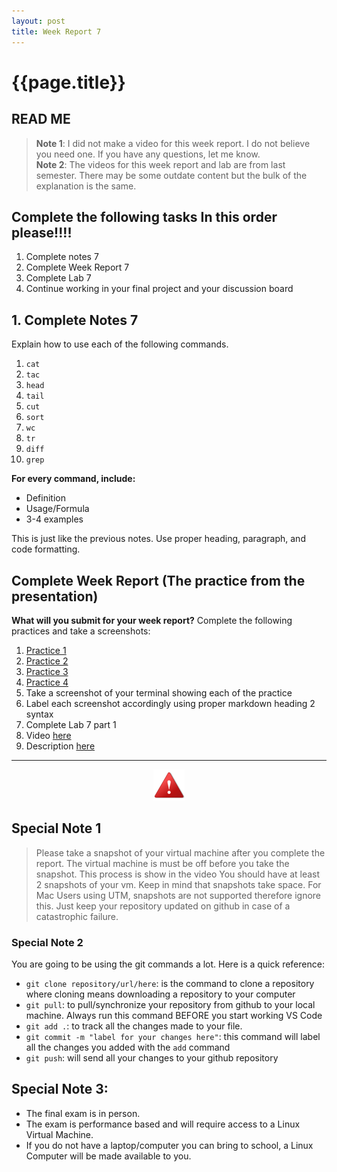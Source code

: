 ```yaml
---
layout: post
title: Week Report 7
---
```


# {{page.title}}


## READ ME

> **Note 1**: I did not make a video for this week report. I do not believe you need one. If you have any questions, let me know. <br>
> **Note 2**: The videos for this week report and lab are from last semester. There may be some outdate content but the bulk of the explanation is the same.


## Complete the following tasks In this order please!!!!
1. Complete notes 7
2. Complete Week Report 7
3. Complete Lab 7
4. Continue working in your final project and your discussion board


## 1. Complete Notes 7
Explain how to use each of the following commands. 
1. `cat`
2. `tac`
3. `head`
4. `tail`
5. `cut`
6. `sort`
7. `wc`
8. `tr`
9. `diff`
10. `grep`

**For every command, include:**

* Definition
* Usage/Formula
* 3-4 examples

This is just like the previous notes. Use proper heading, paragraph, and code formatting.


## Complete Week Report (The practice from the presentation)
**What will you submit for your week report?** Complete the following practices and take a screenshots:

1. [Practice 1](https://docs.google.com/presentation/d/e/2PACX-1vTcX5KnC5CobScFyIcO36lbsFBFGyxjfuWxySriFiGt_9K_PbieWK28QT1n_w2ZrXoA70N1Rhyz4Pj3/pub?start=false&loop=false&delayms=3000&slide=id.g18b2a51e37b_0_0)
2. [Practice 2](https://docs.google.com/presentation/d/e/2PACX-1vTcX5KnC5CobScFyIcO36lbsFBFGyxjfuWxySriFiGt_9K_PbieWK28QT1n_w2ZrXoA70N1Rhyz4Pj3/pub?start=false&loop=false&delayms=3000&slide=id.g19782794e26_3_7)
3. [Practice 3](https://docs.google.com/presentation/d/e/2PACX-1vTcX5KnC5CobScFyIcO36lbsFBFGyxjfuWxySriFiGt_9K_PbieWK28QT1n_w2ZrXoA70N1Rhyz4Pj3/pub?start=false&loop=false&delayms=3000&slide=id.g19782794e26_3_34)
4. [Practice 4](https://docs.google.com/presentation/d/e/2PACX-1vTcX5KnC5CobScFyIcO36lbsFBFGyxjfuWxySriFiGt_9K_PbieWK28QT1n_w2ZrXoA70N1Rhyz4Pj3/pub?start=false&loop=false&delayms=3000&slide=id.g19782794e26_2_0)
5. Take a screenshot of your terminal showing each of the practice
6. Label each screenshot accordingly using proper markdown heading 2 syntax
7.  Complete Lab 7 part 1
   1. Video [here](https://youtu.be/rpu30qMEZhQ)
   2. Description [here](https://cis106.com/labs/lab7/)



<hr>

<p align="center" style="display:block"><img src="/assets/warning-icon.png" width="50" /></p>

## Special Note 1
> Please take a snapshot of your virtual machine after you complete the report. The virtual machine is must be off before you take the snapshot. This process is show in the video
> You should have at least 2 snapshots of your vm. Keep in mind that snapshots take space.
> For Mac Users using UTM, snapshots are not supported therefore ignore this. Just keep your repository updated on github in case of a catastrophic failure.

### Special Note 2
You are going to be using the git commands a lot. Here is a quick reference:
* `git clone repository/url/here`: is the command to clone a repository where cloning means downloading a repository to your computer
* `git pull`: to pull/synchronize your repository from github to your local machine. Always run this command BEFORE you start working VS Code
* `git add .`: to track all the changes made to your file. 
* `git commit -m "label for your changes here"`: this command will label all the changes you added with the `add` command
* `git push`: will send all your changes to your github repository


## Special Note 3:
* The final exam is in person. 
* The exam is performance based and will require access to a Linux Virtual Machine. 
* If you do not have a laptop/computer you can bring to school, a Linux Computer will be made available to you.

